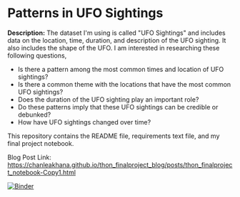 # Patterns in UFO Sightings

**Description:**
The dataset I'm using is called "UFO Sightings" and includes data on the location, time, duration, and description of the UFO sighting. It also includes the shape of the UFO.  I am interested in researching these following questions,
* Is there a pattern among the most common times and location of UFO sightings?
* Is there a common theme with the locations that have the most common UFO sightings?
* Does the duration of the UFO sighting play an important role?
* Do these patterns imply that these UFO sightings can be credible or debunked?
* How have UFO sightings changed over time?

This repository contains the README file, requirements text file, and my final project notebook.

Blog Post Link: https://chanleakhana.github.io/thon_finalproject_blog/posts/thon_finalproject_notebook-Copy1.html

[![Binder](https://mybinder.org/badge_logo.svg)](https://mybinder.org/v2/gh/chanleakhana/thon_finalproject.git/main)